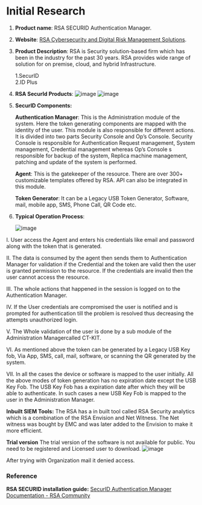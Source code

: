# Initial Research

1. **Product name**: RSA SECURID Authentication Manager.
2. **Website**: [RSA Cybersecurity and Digital Risk Management Solutions](https://www.rsa.com/).
3.  **Product Description**: RSA is Security solution-based firm which has been in the industry for the past 30 years. RSA provides wide range of solution for on premise, cloud, and hybrid Infrastructure.

    1.SecurID\
    2.ID Plus
4. **RSA SecurId Products**: ![image](https://user-images.githubusercontent.com/80450749/216540170-2e0b93d7-55ca-4d8b-a8e2-f6f78f7b0c86.png) ![image](https://user-images.githubusercontent.com/80450749/216540251-2f961398-5807-4e1b-89f4-650cde1a03cf.png)
5.  **SecurID Components:**

    **Authentication Manager**: This is the Administration module of the system. Here the token generating components are mapped with the identity of the user. This module is also responsible for different actions. It is divided into two parts Security Console and Op’s Console. Security Console is responsible for Authentication Request management, System management, Credential management whereas Op’s Console s responsible for backup of the system, Replica machine management, patching and update of the system is performed.

    **Agent**: This is the gatekeeper of the resource. There are over 300+ customizable templates offered by RSA. API can also be integrated in this module.

    **Token Generator**: It can be a Legacy USB Token Generator, Software, mail, mobile app, SMS, Phone Call, QR Code etc.
6.  **Typical Operation Process**:

    ![image](https://user-images.githubusercontent.com/80450749/216540341-48524d57-ac50-43c9-915e-3bcc4ddf9abc.png)

I. User access the Agent and enters his credentials like email and password along with the token that is generated.

II. The data is consumed by the agent then sends them to Authentication Manager for validation if the Credential and the token are valid then the user is granted permission to the resource. If the credentials are invalid then the user cannot access the resource.

III. The whole actions that happened in the session is logged on to the Authentication Manager.

IV. If the User credentials are compromised the user is notified and is prompted for authentication till the problem is resolved thus decreasing the attempts unauthorized login.

V. The Whole validation of the user is done by a sub module of the Administration Managercalled CT-KIT.

VI. As mentioned above the token can be generated by a Legacy USB Key fob, Via App, SMS, call, mail, software, or scanning the QR generated by the system.

VII. In all the cases the device or software is mapped to the user initially. All the above modes of token generation has no expiration date except the USB Key Fob. The USB Key Fob has a expiration date after which they will be able to authenticate. In such cases a new USB Key Fob is mapped to the user in the Administration Manager.

**Inbuilt SIEM Tools:** The RSA has a in built tool called RSA Security analytics which is a combination of the RSA Envision and Net Witness. The Net witness was bought by EMC and was later added to the Envision to make it more efficient.

**Trial version** The trial version of the software is not available for public. You need to be registered and Licensed user to download. ![image](https://user-images.githubusercontent.com/80450749/216540415-df42d52e-373c-4e05-b86b-36323016990e.png)

After trying with Organization mail it denied access.

### **Reference**

**RSA SECURID installation guide:** [SecurID Authentication Manager Documentation - RSA Community](https://community.rsa.com/t5/securid-authentication-manager/tkb-p/authentication-manager-documentation)
